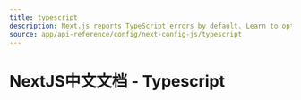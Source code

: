 ```yaml
---
title: typescript
description: Next.js reports TypeScript errors by default. Learn to opt-out of this behavior here.
source: app/api-reference/config/next-config-js/typescript
---
```


# NextJS中文文档 - Typescript
